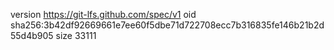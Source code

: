 version https://git-lfs.github.com/spec/v1
oid sha256:3b42df92669661e7ee60f5dbe71d722708ecc7b316835fe146b21b2d55d4b905
size 33111
